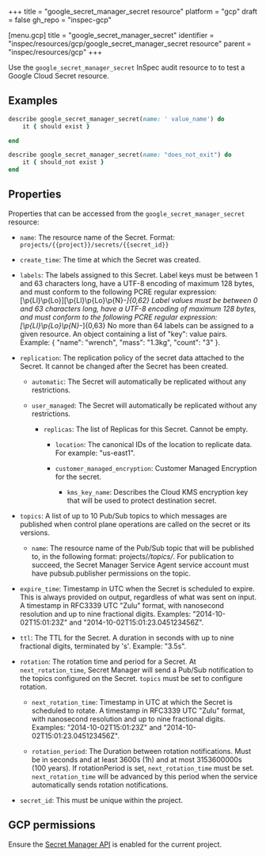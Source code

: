 +++
title = "google_secret_manager_secret resource"
platform = "gcp"
draft = false
gh_repo = "inspec-gcp"

[menu.gcp]
title = "google_secret_manager_secret"
identifier = "inspec/resources/gcp/google_secret_manager_secret resource"
parent = "inspec/resources/gcp"
+++

Use the `google_secret_manager_secret` InSpec audit resource to to test a Google Cloud Secret resource.

## Examples

```ruby
describe google_secret_manager_secret(name: ' value_name') do
	it { should exist }

end

describe google_secret_manager_secret(name: "does_not_exit") do
	it { should_not exist }
end

```

## Properties

Properties that can be accessed from the `google_secret_manager_secret` resource:


  * `name`: The resource name of the Secret. Format: `projects/{{project}}/secrets/{{secret_id}}`

  * `create_time`: The time at which the Secret was created.

  * `labels`: The labels assigned to this Secret.  Label keys must be between 1 and 63 characters long, have a UTF-8 encoding of maximum 128 bytes, and must conform to the following PCRE regular expression: [\p{Ll}\p{Lo}][\p{Ll}\p{Lo}\p{N}_-]{0,62}  Label values must be between 0 and 63 characters long, have a UTF-8 encoding of maximum 128 bytes, and must conform to the following PCRE regular expression: [\p{Ll}\p{Lo}\p{N}_-]{0,63}  No more than 64 labels can be assigned to a given resource.  An object containing a list of "key": value pairs. Example: { "name": "wrench", "mass": "1.3kg", "count": "3" }.

  * `replication`: The replication policy of the secret data attached to the Secret. It cannot be changed after the Secret has been created.

    * `automatic`: The Secret will automatically be replicated without any restrictions.

    * `user_managed`: The Secret will automatically be replicated without any restrictions.

      * `replicas`: The list of Replicas for this Secret. Cannot be empty.

        * `location`: The canonical IDs of the location to replicate data. For example: "us-east1".

        * `customer_managed_encryption`: Customer Managed Encryption for the secret.

          * `kms_key_name`: Describes the Cloud KMS encryption key that will be used to protect destination secret.

  * `topics`: A list of up to 10 Pub/Sub topics to which messages are published when control plane operations are called on the secret or its versions.

    * `name`: The resource name of the Pub/Sub topic that will be published to, in the following format: projects/*/topics/*. For publication to succeed, the Secret Manager Service Agent service account must have pubsub.publisher permissions on the topic.

  * `expire_time`: Timestamp in UTC when the Secret is scheduled to expire. This is always provided on output, regardless of what was sent on input. A timestamp in RFC3339 UTC "Zulu" format, with nanosecond resolution and up to nine fractional digits. Examples: "2014-10-02T15:01:23Z" and "2014-10-02T15:01:23.045123456Z".

  * `ttl`: The TTL for the Secret. A duration in seconds with up to nine fractional digits, terminated by 's'. Example: "3.5s".

  * `rotation`: The rotation time and period for a Secret. At `next_rotation_time`, Secret Manager will send a Pub/Sub notification to the topics configured on the Secret. `topics` must be set to configure rotation.

    * `next_rotation_time`: Timestamp in UTC at which the Secret is scheduled to rotate. A timestamp in RFC3339 UTC "Zulu" format, with nanosecond resolution and up to nine fractional digits. Examples: "2014-10-02T15:01:23Z" and "2014-10-02T15:01:23.045123456Z".

    * `rotation_period`: The Duration between rotation notifications. Must be in seconds and at least 3600s (1h) and at most 3153600000s (100 years). If rotationPeriod is set, `next_rotation_time` must be set. `next_rotation_time` will be advanced by this period when the service automatically sends rotation notifications.

  * `secret_id`: This must be unique within the project.


## GCP permissions

Ensure the [Secret Manager API](https://console.cloud.google.com/apis/library/secretmanager.googleapis.com/) is enabled for the current project.
